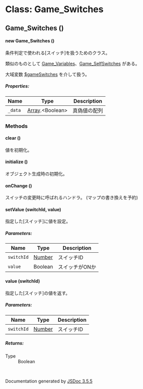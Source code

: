 # Class: Game_Switches

## Game_Switches ()

#### new Game_Switches ()

条件判定で使われる[スイッチ]を扱うためのクラス。

類似のものとして [Game_Variables](Game_Variables.md)、[Game_SelfSwitches](Game_SelfSwitches.md) がある。

大域変数 [$gameSwitches](global.md#gameswitches-game_switches)  を介して扱う。


##### Properties:

| Name | Type | Description |
| --- | --- | --- |
| `_data` | [Array](Array.md).&lt;Boolean&gt; | 真偽値の配列 |


### Methods

#### clear ()
値を初期化。

#### initialize ()
 オブジェクト生成時の初期化。

#### onChange ()
スイッチの変更時に呼ばれるハンドラ。
(マップの書き換えを予約)

#### setValue (switchId, value)
指定した[スイッチ]に値を設定。

##### Parameters:

| Name | Type | Description |
| --- | --- | --- |
| `switchId` | [Number](Number.md) | スイッチID |
| `value` | Boolean | スイッチがONか |


#### value (switchId)
指定した[スイッチ]の値を返す。

##### Parameters:

| Name | Type | Description |
| --- | --- | --- |
| `switchId` | [Number](Number.md) | スイッチID |


##### Returns:

<dl>
    <dt> Type </dt>
    <dd>
        <span>Boolean</span>
    </dd>
</dl>


 <br>

  Documentation generated by [JSDoc 3.5.5](https://github.com/jsdoc3/jsdoc)

